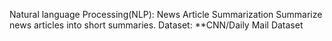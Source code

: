 Natural language Processing(NLP): News Article Summarization
    Summarize news articles into short summaries.
    Dataset: **CNN/Daily Mail Dataset